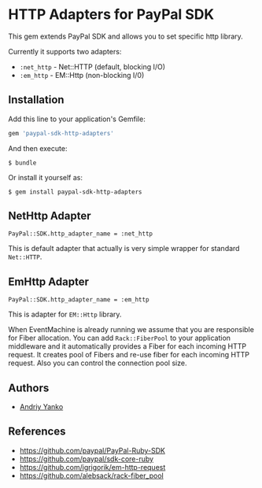 # HTTP Adapters for PayPal SDK

This gem extends PayPal SDK and allows you to set specific http library.

Currently it supports two adapters:

* `:net_http` - Net::HTTP (default, blocking I/O)
* `:em_http` - EM::Http (non-blocking I/0)


## Installation

Add this line to your application's Gemfile:

```ruby
gem 'paypal-sdk-http-adapters'
```

And then execute:

    $ bundle

Or install it yourself as:

    $ gem install paypal-sdk-http-adapters

## NetHttp Adapter

```
PayPal::SDK.http_adapter_name = :net_http
```

This is default adapter that actually is very simple wrapper for standard `Net::HTTP`.

## EmHttp Adapter

```
PayPal::SDK.http_adapter_name = :em_http
```

This is adapter for `EM::Http` library.

When EventMachine is already running we assume that you are responsible for Fiber allocation.
You can add `Rack::FiberPool` to your application middleware and it automatically provides a Fiber for each incoming HTTP request.
It creates pool of Fibers and re-use fiber for each incoming HTTP request.
Also you can control the connection pool size.

## Authors

* [Andriy Yanko](http://ayanko.github.io)

## References

* https://github.com/paypal/PayPal-Ruby-SDK
* https://github.com/paypal/sdk-core-ruby
* https://github.com/igrigorik/em-http-request
* https://github.com/alebsack/rack-fiber_pool
